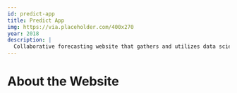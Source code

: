 ```yaml
---
id: predict-app
title: Predict App
img: https://via.placeholder.com/400x270
year: 2018
description: |
  Collaborative forecasting website that gathers and utilizes data science techniques to optimize predictions over time.
---
```


About the Website
============

